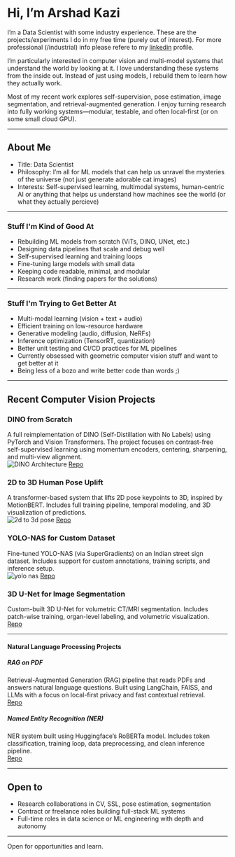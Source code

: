 # Hi, I’m Arshad Kazi

I’m a Data Scientist with some industry experience. These are the projects/experiments I do in my free time (purely out of interest). For more professional (/industrial) info please refere to my [linkedin](https://www.linkedin.com/in/arshad221b/) profile. 

I’m particularly interested in computer vision and multi-model systems that understand the world by looking at it. I love understanding these systems from the inside out. Instead of just using models, I rebuild them to learn how they actually work. 

Most of my recent work explores self-supervision, pose estimation, image segmentation, and retrieval-augmented generation. I enjoy turning research into fully working systems—modular, testable, and often local-first (or on some small cloud GPU).




---

## About Me

- Title: Data Scientist  
- Philosophy: I’m all for ML models that can help us unravel the mysteries of the universe (not just generate adorable cat images)
- Interests: Self-supervised learning, multimodal systems, human-centric AI or anything that helps us understand how machines see the world (or what they actually percieve)

---

### Stuff I'm Kind of Good At

- Rebuilding ML models from scratch (ViTs, DINO, UNet, etc.)  
- Designing data pipelines that scale and debug well  
- Self-supervised learning and training loops  
- Fine-tuning large models with small data  
- Keeping code readable, minimal, and modular
- Research work (finding papers for the solutions)

---

### Stuff I'm Trying to Get Better At

- Multi-modal learning (vision + text + audio)  
- Efficient training on low-resource hardware  
- Generative modeling (audio, diffusion, NeRFs)  
- Inference optimization (TensorRT, quantization)  
- Better unit testing and CI/CD practices for ML pipelines
- Currently obsessed with geometric computer vision stuff and want to get better at it
- Being less of a bozo and write better code than words ;)

---


## Recent Computer Vision Projects

### DINO from Scratch  
A full reimplementation of DINO (Self-Distillation with No Labels) using PyTorch and Vision Transformers. The project focuses on contrast-free self-supervised learning using momentum encoders, centering, sharpening, and multi-view alignment.  
![DINO Architecture](https://github.com/Arshad221b/DINO_from_scratch/blob/main/screenshots/attention_maps.png)
[Repo](https://github.com/Arshad221b/DINO_from_scratch)

### 2D to 3D Human Pose Uplift  
A transformer-based system that lifts 2D pose keypoints to 3D, inspired by MotionBERT. Includes full training pipeline, temporal modeling, and 3D visualization of predictions.  
![2d to 3d pose](https://github.com/Arshad221b/2d_to_3d_pose_uplift/blob/main/screenshot/Screenshot%202025-01-25%20at%203.18.19%E2%80%AFPM.png)
[Repo](https://github.com/Arshad221b/2d_to_3d_human_pose_uplift)

### YOLO-NAS for Custom Dataset  
Fine-tuned YOLO-NAS (via SuperGradients) on an Indian street sign dataset. Includes support for custom annotations, training scripts, and inference setup.  
![yolo nas](https://github.com/Arshad221b/YOLO-NAS-for-custom-data/blob/main/demo/ezgif.com-video-to-gif.gif)
[Repo](https://github.com/Arshad221b/YOLO-NAS-for-custom-data)

### 3D U-Net for Image Segmentation  
Custom-built 3D U-Net for volumetric CT/MRI segmentation. Includes patch-wise training, organ-level labeling, and volumetric visualization.  
[Repo](https://github.com/Arshad221b/3D-UNet-Image-Segmentation)

---

#### Natural Language Processing Projects

##### RAG on PDF  
Retrieval-Augmented Generation (RAG) pipeline that reads PDFs and answers natural language questions. Built using LangChain, FAISS, and LLMs with a focus on local-first privacy and fast contextual retrieval.  
[Repo](https://github.com/Arshad221b/RAG-on-PDF)

##### Named Entity Recognition (NER)  
NER system built using Huggingface’s RoBERTa model. Includes token classification, training loop, data preprocessing, and clean inference pipeline.  
[Repo](https://github.com/Arshad221b/Named-Entity-Recognition)

---

## Open to

- Research collaborations in CV, SSL, pose estimation, segmentation  
- Contract or freelance roles building full-stack ML systems  
- Full-time roles in data science or ML engineering with depth and autonomy

---

Open for opportunities and learn.
